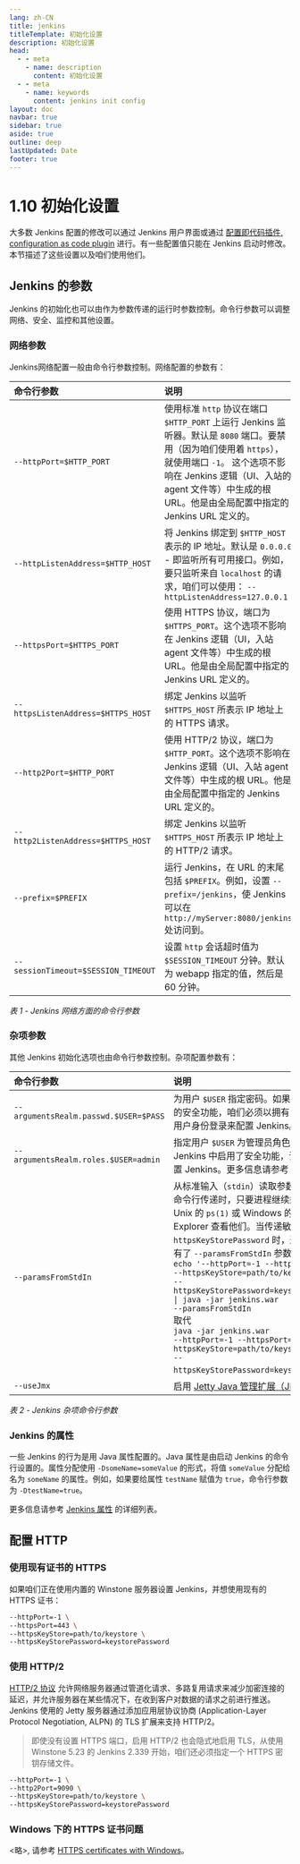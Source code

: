 ```yaml
---
lang: zh-CN
title: jenkins
titleTemplate: 初始化设置
description: 初始化设置
head:
  - - meta
    - name: description
      content: 初始化设置
  - - meta
    - name: keywords
      content: jenkins init config
layout: doc
navbar: true
sidebar: true
aside: true
outline: deep
lastUpdated: Date
footer: true
---
```

# 1.10 初始化设置

大多数 Jenkins 配置的修改可以通过 Jenkins 用户界面或通过 [配置即代码插件, configuration as code plugin](https://plugins.jenkins.io/configuration-as-code) 进行。有一些配置值只能在 Jenkins 启动时修改。本节描述了这些设置以及咱们使用他们。

## Jenkins 的参数

Jenkins 的初始化也可以由作为参数传递的运行时参数控制。命令行参数可以调整网络、安全、监控和其他设置。

### 网络参数

Jenkins网络配置一般由命令行参数控制。网络配置的参数有：

| **命令行参数** | **说明**
| :-- | :-- |
| `--httpPort=$HTTP_PORT` | 使用标准 `http` 协议在端口 `$HTTP_PORT` 上运行 Jenkins 监听器。默认是 `8080` 端口。要禁用（因为咱们使用着 `https`），就使用端口 `-1`。 这个选项不影响在 Jenkins 逻辑（UI、入站的 agent 文件等）中生成的根 URL。他是由全局配置中指定的 Jenkins URL 定义的。 |
| `--httpListenAddress=$HTTP_HOST` | 将 Jenkins 绑定到 `$HTTP_HOST` 表示的 IP 地址。默认是 `0.0.0.0` - 即监听所有可用接口。例如，要只监听来自 `localhost` 的请求，咱们可以使用： `--httpListenAddress=127.0.0.1` |
| `--httpsPort=$HTTPS_PORT` | 使用 HTTPS 协议，端口为 `$HTTPS_PORT`。这个选项不影响在 Jenkins 逻辑（UI，入站 agent 文件等）中生成的根 URL。他是由全局配置中指定的 Jenkins URL 定义的。 |
| `--httpsListenAddress=$HTTPS_HOST` | 绑定 Jenkins 以监听 `$HTTPS_HOST` 所表示 IP 地址上的 HTTPS 请求。 |
| `--http2Port=$HTTP_PORT` | 使用 HTTP/2 协议，端口为 `$HTTP_PORT`。这个选项不影响在 Jenkins 逻辑（UI、入站 agent 文件等）中生成的根 URL。他是由全局配置中指定的 Jenkins URL 定义的。 |
| `--http2ListenAddress=$HTTPS_HOST` | 绑定 Jenkins 以监听 `$HTTPS_HOST` 所表示 IP 地址上的 HTTP/2 请求。 |
| `--prefix=$PREFIX` | 运行 Jenkins，在 URL 的末尾包括 `$PREFIX`。例如，设置 `--prefix=/jenkins`，使 Jenkins 可以在 `http://myServer:8080/jenkins` 处访问到。 |
| `--sessionTimeout=$SESSION_TIMEOUT` | 设置 `http` 会话超时值为 `$SESSION_TIMEOUT` 分钟。默认为 webapp 指定的值，然后是 60 分钟。 |

*表 1 - Jenkins 网络方面的命令行参数*


### 杂项参数

其他 Jenkins 初始化选项也由命令行参数控制。杂项配置参数有：

| **命令行参数** | **说明** |
| :-- | :-- |
| `--argumentsRealm.passwd.$USER=$PASS` | 为用户 `$USER` 指定密码。如果启用了 Jenkins 的安全功能，咱们必须以拥有 *admin* 角色的用户身份登录来配置 Jenkins。 |
| `--argumentsRealm.roles.$USER=admin` | 指定用户 `$USER` 为管理员角色。即使在 Jenkins 中启用了安全功能，该用户也可以配置 Jenkins。更多信息请参考 [加固 Jenkins](../security/seuring_jenkins.md)。 |
| `--paramsFromStdIn` | 从标准输入（`stdin`）读取参数。当参数通过命令行传递时，只要进程继续运行，就可以用 Unix 的 `ps(1)` 或 Windows 的 Process Explorer 查看他们。当传递敏感参数如 `--httpsKeyStorePassword` 时，这是不可取的。有了 `--paramsFromStdIn` 参数，咱们就可以用 <br> <code>echo '--httpPort=-1 --httpsPort=443 --httpsKeyStore=path/to/keystore --httpsKeyStorePassword=keystorePassword' &#124; java -jar jenkins.war --paramsFromStdIn</code> <br> 取代 <br> <code>java -jar jenkins.war --httpPort=-1 --httpsPort=443 --httpsKeyStore=path/to/keystore --httpsKeyStorePassword=keystorePassword</code>。 |
| `--useJmx` | 启用 [Jetty Java 管理扩展（JMX）](https://www.eclipse.org/jetty/documentation/current/#jmx-chapter) |

*表 2 - Jenkins 杂项命令行参数*

### Jenkins 的属性

一些 Jenkins 的行为是用 Java 属性配置的。Java 属性是由启动 Jenkins 的命令行设置的。属性分配使用 `-DsomeName=someValue` 的形式，将值 `someValue` 分配给名为 `someName` 的属性。例如，如果要给属性 `testName` 赋值为 `true`，命令行参数为 `-DtestName=true`。

更多信息请参考 [Jenkins 属性](../managing/features_controlled_with_system_properties.md) 的详细列表。


## 配置 HTTP

### 使用现有证书的 HTTPS


如果咱们正在使用内置的 Winstone 服务器设置 Jenkins，并想使用现有的 HTTPS 证书：

```bash
--httpPort=-1 \
--httpsPort=443 \
--httpsKeyStore=path/to/keystore \
--httpsKeyStorePassword=keystorePassword
```

### 使用 HTTP/2

[HTTP/2 协议](https://tools.ietf.org/html/rfc7540) 允许网络服务器通过管道化请求、多路复用请求来减少加密连接的延迟，并允许服务器在某些情况下，在收到客户对数据的请求之前进行推送。Jenkins 使用的 Jetty 服务器通过添加应用层协议协商 (Application-Layer Protocol Negotiation, ALPN) 的 TLS 扩展来支持 HTTP/2。

> 即使没有设置 HTTPS 端口，启用 HTTP/2 也会隐式地启用 TLS，从使用 Winstone 5.23 的 Jenkins 2.339 开始，咱们还必须指定一个 HTTPS 密钥存储文件。


```bash
--httpPort=-1 \
--http2Port=9090 \
--httpsKeyStore=path/to/keystore \
--httpsKeyStorePassword=keystorePassword
```

### Windows 下的 HTTPS 证书问题

<略>, 请参考 [HTTPS certificates with Windows](https://www.jenkins.io/doc/book/installing/initial-settings/#https-certificates-with-windows)。